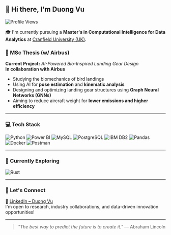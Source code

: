 ## 👋 Hi there, I'm Duong Vu


![Profile Views](https://komarev.com/ghpvc/?username=atmen1997&color=blue)

🎓 I'm currently pursuing a **Master's in Computational Intelligence for Data Analytics** at [Cranfield University (UK)](https://www.cranfield.ac.uk/courses/taught/computational-intelligence-for-data-analytics).

### 📘 MSc Thesis (w/ Airbus)

**Current Project:** _AI-Powered Bio-Inspired Landing Gear Design_  
**In collaboration with Airbus**

- Studying the biomechanics of bird landings
- Using AI for **pose estimation** and **kinematic analysis**
- Designing and optimizing landing gear structures using **Graph Neural Networks (GNNs)**
- Aiming to reduce aircraft weight for **lower emissions and higher efficiency**

---

### 💻 Tech Stack

![Python](https://img.shields.io/badge/Python-3776AB?style=for-the-badge&logo=python&logoColor=white)
![Power BI](https://img.shields.io/badge/Power%20BI-F2C811?style=for-the-badge&logo=powerbi&logoColor=black)
![MySQL](https://img.shields.io/badge/MySQL-4479A1?style=for-the-badge&logo=mysql&logoColor=white)
![PostgreSQL](https://img.shields.io/badge/PostgreSQL-4169E1?style=for-the-badge&logo=postgresql&logoColor=white)
![IBM DB2](https://img.shields.io/badge/IBM%20DB2-003366?style=for-the-badge&logo=ibm&logoColor=white)
![Pandas](https://img.shields.io/badge/Pandas-150458?style=for-the-badge&logo=pandas&logoColor=white)
![Docker](https://img.shields.io/badge/Docker-2496ED?style=for-the-badge&logo=docker&logoColor=white)
![Postman](https://img.shields.io/badge/Postman-FF6C37?style=for-the-badge&logo=postman&logoColor=white)
  
---

### 🚀 Currently Exploring
![Rust](https://img.shields.io/badge/Rust-000000?style=for-the-badge&logo=rust&logoColor=white)

---

### 🔗 Let's Connect

📇 [LinkedIn – Duong Vu](https://www.linkedin.com/in/duongvu97/)  
I'm open to research, industry collaborations, and data-driven innovation opportunities!

---

> *"The best way to predict the future is to create it."* — Abraham Lincoln
